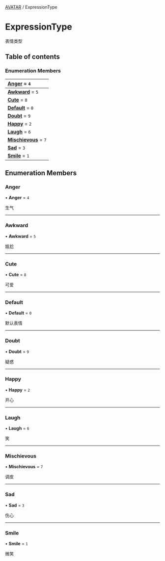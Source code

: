 [AVATAR](../groups/Core.AVATAR.md) / ExpressionType

# ExpressionType <Badge type="tip" text="Enumeration" /> <Score text="ExpressionType" />

<p class="content-big"> 表情类型 </p>

## Table of contents

### Enumeration Members <Score text="Enumeration" /> 
| **[Anger](mw.ExpressionType.md#anger)** = ``4``  |
| :----- |
| **[Awkward](mw.ExpressionType.md#awkward)** = ``5`` |
| **[Cute](mw.ExpressionType.md#cute)** = ``8`` |
| **[Default](mw.ExpressionType.md#default)** = ``0`` |
| **[Doubt](mw.ExpressionType.md#doubt)** = ``9`` |
| **[Happy](mw.ExpressionType.md#happy)** = ``2`` |
| **[Laugh](mw.ExpressionType.md#laugh)** = ``6`` |
| **[Mischievous](mw.ExpressionType.md#mischievous)** = ``7`` |
| **[Sad](mw.ExpressionType.md#sad)** = ``3`` |
| **[Smile](mw.ExpressionType.md#smile)** = ``1`` |

## Enumeration Members

### Anger <Score text="Anger" /> 

• **Anger** = ``4``

生气

___

### Awkward <Score text="Awkward" /> 

• **Awkward** = ``5``

尴尬

___

### Cute <Score text="Cute" /> 

• **Cute** = ``8``

可爱

___

### Default <Score text="Default" /> 

• **Default** = ``0``

默认表情

___

### Doubt <Score text="Doubt" /> 

• **Doubt** = ``9``

疑惑

___

### Happy <Score text="Happy" /> 

• **Happy** = ``2``

开心

___

### Laugh <Score text="Laugh" /> 

• **Laugh** = ``6``

笑

___

### Mischievous <Score text="Mischievous" /> 

• **Mischievous** = ``7``

调皮

___

### Sad <Score text="Sad" /> 

• **Sad** = ``3``

伤心

___

### Smile <Score text="Smile" /> 

• **Smile** = ``1``

微笑
